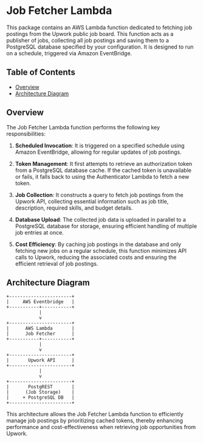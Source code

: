 # Job Fetcher Lambda

This package contains an AWS Lambda function dedicated to fetching job postings from the Upwork public job board. This function acts as a publisher of jobs, collecting all job postings and saving them to a PostgreSQL database specified by your configuration. It is designed to run on a schedule, triggered via Amazon EventBridge.

## Table of Contents

- [Overview](#overview)
- [Architecture Diagram](#architecture-diagram)

## Overview

The Job Fetcher Lambda function performs the following key responsibilities:

1. **Scheduled Invocation**: It is triggered on a specified schedule using Amazon EventBridge, allowing for regular updates of job postings.

2. **Token Management**: It first attempts to retrieve an authorization token from a PostgreSQL database cache. If the cached token is unavailable or fails, it falls back to using the Authenticator Lambda to fetch a new token.

3. **Job Collection**: It constructs a query to fetch job postings from the Upwork API, collecting essential information such as job title, description, required skills, and budget details.

4. **Database Upload**: The collected job data is uploaded in parallel to a PostgreSQL database for storage, ensuring efficient handling of multiple job entries at once.

5. **Cost Efficiency**: By caching job postings in the database and only fetching new jobs on a regular schedule, this function minimizes API calls to Upwork, reducing the associated costs and ensuring the efficient retrieval of job postings.

## Architecture Diagram

```plaintext
+-----------------------+
|     AWS Eventbridge   |
+-----------+-----------+
            |
            v
+-----------------------+
|      AWS Lambda       |
|      Job Fetcher      |
+-----------+-----------+
            |
            v
+-----------------------+
|       Upwork API      |
+-----------------------+
            |
            v
+-----------------------+
|       PostgREST       |
|      (Job Storage)    |
|     + PostgreSQL DB   |
+-----------------------+
```


This architecture allows the Job Fetcher Lambda function to efficiently manage job postings by prioritizing cached tokens, thereby enhancing performance and cost-effectiveness when retrieving job opportunities from Upwork.
